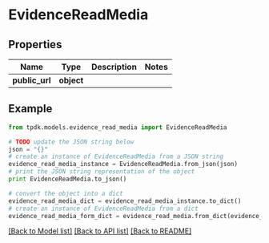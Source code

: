 # EvidenceReadMedia


## Properties

Name | Type | Description | Notes
------------ | ------------- | ------------- | -------------
**public_url** | **object** |  | 

## Example

```python
from tpdk.models.evidence_read_media import EvidenceReadMedia

# TODO update the JSON string below
json = "{}"
# create an instance of EvidenceReadMedia from a JSON string
evidence_read_media_instance = EvidenceReadMedia.from_json(json)
# print the JSON string representation of the object
print EvidenceReadMedia.to_json()

# convert the object into a dict
evidence_read_media_dict = evidence_read_media_instance.to_dict()
# create an instance of EvidenceReadMedia from a dict
evidence_read_media_form_dict = evidence_read_media.from_dict(evidence_read_media_dict)
```
[[Back to Model list]](../README.md#documentation-for-models) [[Back to API list]](../README.md#documentation-for-api-endpoints) [[Back to README]](../README.md)


